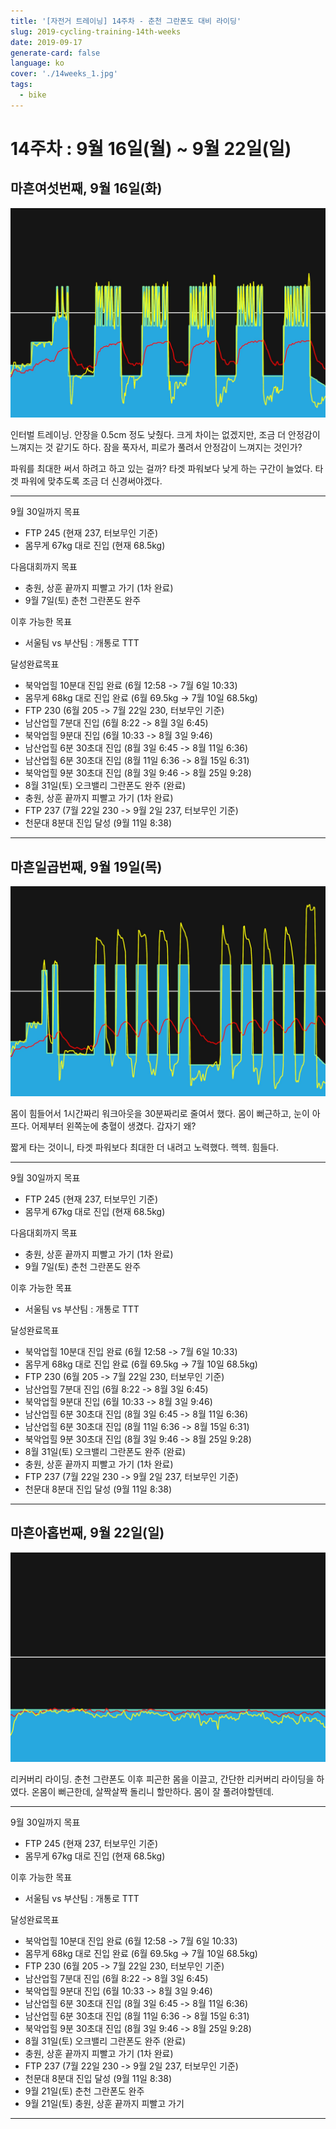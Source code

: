 ```yaml
---
title: '[자전거 트레이닝] 14주차 - 춘천 그란폰도 대비 라이딩'
slug: 2019-cycling-training-14th-weeks
date: 2019-09-17
generate-card: false
language: ko
cover: './14weeks_1.jpg'
tags:
  - bike
---
```


# 14주차 : 9월 16일(월) ~ 9월 22일(일)

## 마흔여섯번째, 9월 16일(화)

![Whiteface -1](./14weeks_1.jpg)

인터벌 트레이닝. 안장을 0.5cm 정도 낮췄다. 크게 차이는 없겠지만, 조금 더 안정감이 느껴지는 것 같기도 하다. 잠을 푹자서, 피로가 풀려서 안정감이 느껴지는 것인가?

파워를 최대한 써서 하려고 하고 있는 걸까? 타겟 파워보다 낮게 하는 구간이 늘었다. 타겟 파워에 맞추도록 조금 더 신경써야겠다.

---

9월 30일까지 목표

- FTP 245 (현재 237, 터보무인 기준)
- 몸무게 67kg 대로 진입 (현재 68.5kg)

다음대회까지 목표

- 충원, 상훈 끝까지 피빨고 가기 (1차 완료)
- 9월 7일(토) 춘천 그란폰도 완주

이후 가능한 목표

- 서울팀 vs 부산팀 : 개통로 TTT

달성완료목표

- 북악업힐 10분대 진입 완료 (6월 12:58 -> 7월 6일 10:33)
- 몸무게 68kg 대로 진입 완료 (6월 69.5kg -> 7월 10일 68.5kg)
- FTP 230 (6월 205 -> 7월 22일 230, 터보무인 기준)
- 남산업힐 7분대 진입 (6월 8:22 -> 8월 3일 6:45)
- 북악업힐 9분대 진입 (6월 10:33 -> 8월 3일 9:46)
- 남산업힐 6분 30초대 진입 (8월 3일 6:45 -> 8월 11일 6:36)
- 남산업힐 6분 30초대 진입 (8월 11일 6:36 -> 8월 15일 6:31)
- 북악업힐 9분 30초대 진입 (8월 3일 9:46 -> 8월 25일 9:28)
- 8월 31일(토) 오크밸리 그란폰도 완주 (완료)
- 충원, 상훈 끝까지 피빨고 가기 (1차 완료)
- FTP 237 (7월 22일 230 -> 9월 2일 237, 터보무인 기준)
- 천문대 8분대 진입 달성 (9월 11일 8:38)

---

## 마흔일곱번째, 9월 19일(목)

![Bashful -3](./14weeks_2.jpg)

몸이 힘들어서 1시간짜리 워크아웃을 30분짜리로 줄여서 했다. 몸이 뻐근하고, 눈이 아프다. 어제부터 왼쪽눈에 충혈이 생겼다. 갑자기 왜?

짧게 타는 것이니, 타겟 파워보다 최대한 더 내려고 노력했다. 헥헥. 힘들다.

---

9월 30일까지 목표

- FTP 245 (현재 237, 터보무인 기준)
- 몸무게 67kg 대로 진입 (현재 68.5kg)

다음대회까지 목표

- 충원, 상훈 끝까지 피빨고 가기 (1차 완료)
- 9월 7일(토) 춘천 그란폰도 완주

이후 가능한 목표

- 서울팀 vs 부산팀 : 개통로 TTT

달성완료목표

- 북악업힐 10분대 진입 완료 (6월 12:58 -> 7월 6일 10:33)
- 몸무게 68kg 대로 진입 완료 (6월 69.5kg -> 7월 10일 68.5kg)
- FTP 230 (6월 205 -> 7월 22일 230, 터보무인 기준)
- 남산업힐 7분대 진입 (6월 8:22 -> 8월 3일 6:45)
- 북악업힐 9분대 진입 (6월 10:33 -> 8월 3일 9:46)
- 남산업힐 6분 30초대 진입 (8월 3일 6:45 -> 8월 11일 6:36)
- 남산업힐 6분 30초대 진입 (8월 11일 6:36 -> 8월 15일 6:31)
- 북악업힐 9분 30초대 진입 (8월 3일 9:46 -> 8월 25일 9:28)
- 8월 31일(토) 오크밸리 그란폰도 완주 (완료)
- 충원, 상훈 끝까지 피빨고 가기 (1차 완료)
- FTP 237 (7월 22일 230 -> 9월 2일 237, 터보무인 기준)
- 천문대 8분대 진입 달성 (9월 11일 8:38)

---

## 마흔아홉번째, 9월 22일(일)

![Recess -5](./14weeks_3.jpg)

리커버리 라이딩. 춘천 그란폰도 이후 피곤한 몸을 이끌고, 간단한 리커버리 라이딩을 하였다. 온몸이 뻐근한데, 살짝살짝 돌리니 할만하다. 몸이 잘 풀려야할텐데.

---

9월 30일까지 목표

- FTP 245 (현재 237, 터보무인 기준)
- 몸무게 67kg 대로 진입 (현재 68.5kg)

이후 가능한 목표

- 서울팀 vs 부산팀 : 개통로 TTT

달성완료목표

- 북악업힐 10분대 진입 완료 (6월 12:58 -> 7월 6일 10:33)
- 몸무게 68kg 대로 진입 완료 (6월 69.5kg -> 7월 10일 68.5kg)
- FTP 230 (6월 205 -> 7월 22일 230, 터보무인 기준)
- 남산업힐 7분대 진입 (6월 8:22 -> 8월 3일 6:45)
- 북악업힐 9분대 진입 (6월 10:33 -> 8월 3일 9:46)
- 남산업힐 6분 30초대 진입 (8월 3일 6:45 -> 8월 11일 6:36)
- 남산업힐 6분 30초대 진입 (8월 11일 6:36 -> 8월 15일 6:31)
- 북악업힐 9분 30초대 진입 (8월 3일 9:46 -> 8월 25일 9:28)
- 8월 31일(토) 오크밸리 그란폰도 완주 (완료)
- 충원, 상훈 끝까지 피빨고 가기 (1차 완료)
- FTP 237 (7월 22일 230 -> 9월 2일 237, 터보무인 기준)
- 천문대 8분대 진입 달성 (9월 11일 8:38)
- 9월 21일(토) 춘천 그란폰도 완주
- 9월 21일(토) 충원, 상훈 끝까지 피빨고 가기

---
